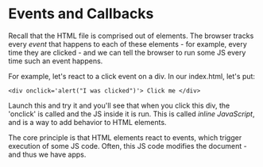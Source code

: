 # Events and Callbacks

Recall that the HTML file is comprised out of elements. The browser tracks every *event* that happens to each of these elements - for example, every time they are clicked - and we can tell the browser to run some JS every time such an event happens. 

For example, let's react to a click event on a div. In our index.html, let's put:

    <div onclick='alert("I was clicked")'> Click me </div>

Launch this and try it and you'll see that when you click this div, the 'onclick' is called and the JS inside it is run. This is called *inline JavaScript*, and is a way to add behavior to HTML elements. 

The core principle is that HTML elements react to events, which trigger execution of some JS code. Often, this JS code modifies the document - and thus we have apps. 